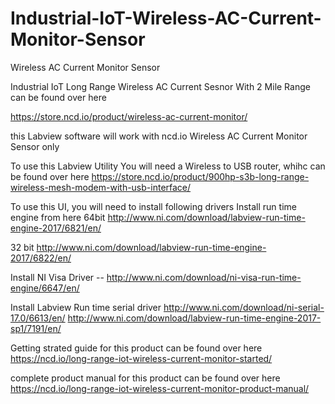 # Industrial-IoT-Wireless-AC-Current-Monitor-Sensor
Wireless AC Current Monitor Sensor


Industrial IoT Long Range Wireless AC Current Sesnor With 2 Mile Range can be found over here 

https://store.ncd.io/product/wireless-ac-current-monitor/


this Labview software will work with ncd.io Wireless AC Current Monitor Sensor only

To use this Labview Utility You will need a Wireless to USB router, whihc can be found over here https://store.ncd.io/product/900hp-s3b-long-range-wireless-mesh-modem-with-usb-interface/

To use this UI, you will need to install following drivers Install run time engine from here 64bit http://www.ni.com/download/labview-run-time-engine-2017/6821/en/

32 bit http://www.ni.com/download/labview-run-time-engine-2017/6822/en/

Install NI Visa Driver -- http://www.ni.com/download/ni-visa-run-time-engine/6647/en/

Install Labview Run time serial driver http://www.ni.com/download/ni-serial-17.0/6613/en/
http://www.ni.com/download/labview-run-time-engine-2017-sp1/7191/en/

Getting strated guide for this product can be found over here 
https://ncd.io/long-range-iot-wireless-current-monitor-started/

complete product manual for this product can be found over here 
https://ncd.io/long-range-iot-wireless-current-monitor-product-manual/
